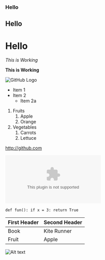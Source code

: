 ### Hello
## Hello
# Hello
*This is Working*

**This is Working**

![GitHub Logo](/images/logo.png)

* Item 1
* Item 2
  * Item 2a
  
1. Fruits
   1. Apple
   2. Orange
2. Vegetables
   1. Carrots
   2. Lettuce
  
http://github.com

![GitHub](/http://github.com)

`def fun():
     if x = 3:
         return True`

First Header | Second Header
------------ | -------------
Book | Kite Runner
Fruit | Apple

![Alt text](:grinning:)
